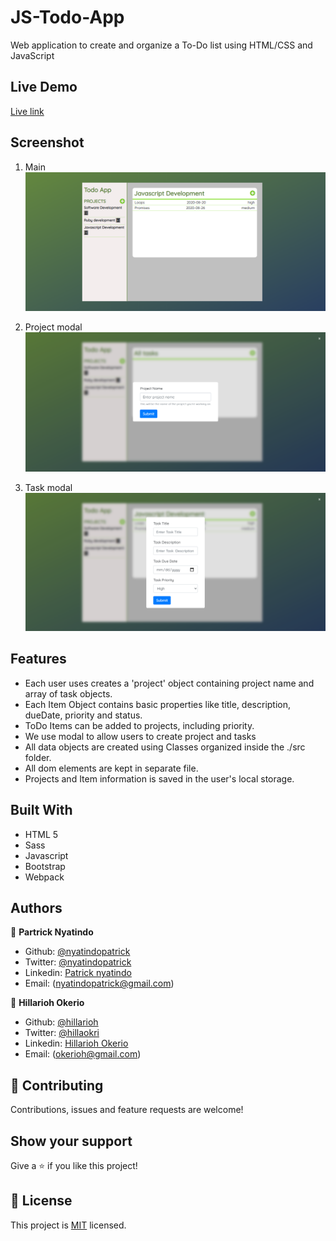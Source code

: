 # JS-Todo-App
Web application to create and organize a To-Do list using HTML/CSS and JavaScript

## Live Demo
[Live link](https://elated-booth-046e3f.netlify.app/)


## Screenshot

1. Main
![screenshot1](./images/main.png)

2. Project modal
![screenshot2](./images/pname.png)

3. Task modal
![screenshot2](./images/task.png)


## Features
- Each user uses creates a 'project' object containing project name and array of task objects.
- Each Item Object contains basic properties like title, description, dueDate, priority and status.
- ToDo Items can be added to projects, including priority.
- We use modal to allow users to create project and tasks
- All data objects are created using Classes organized inside the ./src folder.
- All dom elements are kept in separate file.
- Projects and Item information is saved in the user's local storage.


## Built With

- HTML 5
- Sass
- Javascript
- Bootstrap
- Webpack


## Authors

👤 **Partrick Nyatindo**

- Github: [@nyatindopatrick](https://github.com/nyatindopatrick)
- Twitter: [@nyatindopatrick](https://twitter.com/nyatindopatrick)
- Linkedin: [Patrick nyatindo](https://www.linkedin.com/in/nyatindopatrick/)
- Email: (nyatindopatrick@gmail.com)

👤 **Hillarioh Okerio**

- Github: [@hillarioh](https://github.com/hillarioh)
- Twitter: [@hillaokri](https://twitter.com/hillaokri)
- Linkedin: [Hillarioh Okerio](www.linkedin.com/in/hillaryokerio)
- Email: (okerioh@gmail.com)

## 🤝 Contributing

Contributions, issues and feature requests are welcome!

## Show your support

Give a ⭐️ if you like this project!

## 📝 License

This project is [MIT](./LICENSE) licensed.

